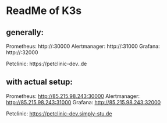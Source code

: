 
# ReadMe of K3s

## generally:

Prometheus:     http://<IP>:30000
Alertmanager:   http://<IP>:31000
Grafana:        http://<IP>:32000

Petclinic:      https://petclinic-dev.<Domain>.de

## with actual setup:

Prometheus: http://85.215.98.243:30000
Alertmanager: http://85.215.98.243:31000
Grafana: http://85.215.98.243:32000

Petclinic: https://petclinic-dev.simply-stu.de

##